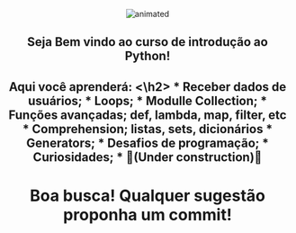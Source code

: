 <p align="center">
  <img src="https://user-images.githubusercontent.com/81690594/130858975-c8e1caa1-f39b-45c1-83c7-98962fef0cb7.gif" alt="animated" />
</p>

<h2 align="center">
  Seja Bem vindo ao curso de introdução ao Python! 
</h2>

<h2 align="center">
  Aqui você aprenderá:
<\h2>
  * Receber dados de usuários;
  * Loops;
  * Modulle Collection;
  * Funções avançadas; def, lambda, map, filter, etc
  * Comprehension; listas, sets, dicionários
  * Generators;
  * Desafios de programação;
  * Curiosidades;
  * 🚧(Under construction)🚧


<h1 align="center">
  Boa busca! Qualquer sugestão proponha um commit! 
</h1>
